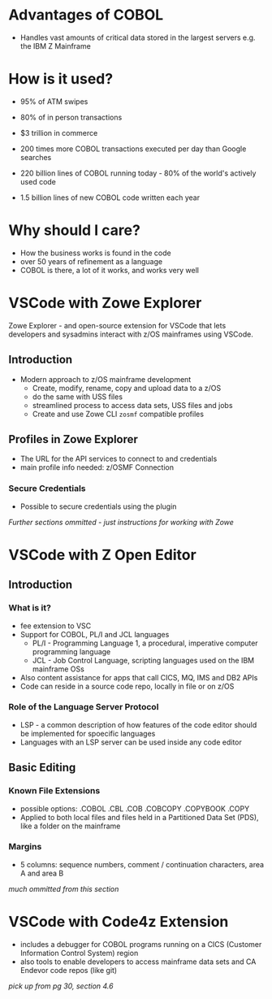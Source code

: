 # Advantages of COBOL
* Handles vast amounts of critical data stored in the largest servers e.g. the IBM Z Mainframe

# How is it used?
* 95% of ATM swipes
* 80% of in person transactions
* $3 trillion in commerce

* 200 times more COBOL transactions executed per day than Google searches
* 220 billion lines of COBOL running today - 80% of the world's actively used code
* 1.5 billion lines of new COBOL code written each year

# Why should I care?
* How the business works is found in the code
* over 50 years of refinement as a language
* COBOL is there, a lot of it works, and works very well


# VSCode with Zowe Explorer
Zowe Explorer - and open-source extension for VSCode that lets developers and sysadmins interact with z/OS mainframes using VSCode.

## Introduction
* Modern approach to z/OS mainframe development
  * Create, modify, rename, copy and upload data to a z/OS
  * do the same with USS files
  * streamlined process to access data sets, USS files and jobs
  * Create and use Zowe CLI `zosmf` compatible profiles

## Profiles in Zowe Explorer
* The URL for the API services to connect to and credentials
* main profile info needed: z/OSMF Connection

### Secure Credentials
* Possible to secure credentials using the plugin

_Further sections ommitted - just instructions for working with Zowe_

# VSCode with Z Open Editor

## Introduction

### What is it?
* fee extension to VSC
* Support for COBOL, PL/I and JCL languages
  * PL/I - Programming Language 1, a procedural, imperative computer programming language
  * JCL - Job Control Language, scripting languages used on the IBM mainframe OSs
* Also content assistance for apps that call CICS, MQ, IMS and DB2 APIs
* Code can reside in a source code repo, locally in file or on z/OS

### Role of the Language Server Protocol
* LSP - a common description of how features of the code editor should be implemented for spoecific languages
* Languages with an LSP server can be used inside any code editor

## Basic Editing

### Known File Extensions
* possible options: .COBOL .CBL .COB .COBCOPY .COPYBOOK .COPY
* Applied to both local files and files held in a Partitioned Data Set (PDS), like a folder on the mainframe

### Margins
* 5 columns: sequence numbers, comment / continuation characters, area A and area B

_much ommitted from this section_


# VSCode with Code4z Extension
* includes a debugger for COBOL programs running on a CICS (Customer Information Control System) region
* also tools to enable developers to access mainframe data sets and CA Endevor code repos (like git)

_pick up from pg 30, section 4.6_

